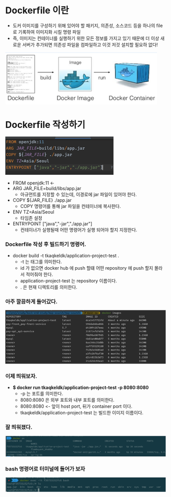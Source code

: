 # Dockerfile 이란 
- 도커 이미지를 구성하기 위해 있어야 할 패키지, 의존성, 소스코드 등을 하나의 file 로 기록하여 이미지화 시킬 명령 파일
- 즉, 이미지는 컨테이너를 실행하기 위한 모든 정보를 가지고 있기 때문에 더 이상 새로운 서버가 추가되면 의존성 파일을 컴파일하고 이것 저것 설치할 필요하 없다!

![](./images/d144dedf.png)

# Dockerfile 작성하기
![](images/8aa0edc1.png)

- FROM openjdk:11 <- 
- ARG JAR_FILE=build/libs/app.jar
  - 아규먼트를 지정할 수 있는데, 이경로에 jar 파일이 있어야 한다.
- COPY ${JAR_FILE} ./app.jar
    - COPY 명령어를 통해 jar 파일을 컨테이너에 복사한다.
- ENV TZ=Asia/Seoul
  - 타임존 설정 
- ENTRYPOINT ["java","-jar","./app.jar"]
  - 컨테이너가 실행될때 어떤 명령어가 실행 되어야 할지 지정한다. 



### Dockerfile 작성 후 빌드하기 명령어. 

- docker build -t tkaqkeldk/application-project-test .
  - -t 는 태그를 의미한다.
  - id 가 없으면 docker hub 에 push 할떄 어떤 repository 에 push 할지 몰라서 적어줘야 한다.
  - application-project-test 는 repository 이름이다.
  - . 은 현재 디렉토리를 의미한다.

### 아주 깔끔하게 들어갔다.

![](images/ae03c142.png)


### 이제 띄워보자.
- **$ docker run tkaqkeldk/application-project-test -p 8080:8080**
  - -p 는 포트를 의미한다.
  - 8080:8080 은 외부 포트와 내부 포트를 의미한다.
  - 8080:8080 <- 앞이 host port, 뒤가 container port 이다.
  - tkaqkeldk/application-project-test 는 빌드한 이미지 이름이다.

### 잘 띄워졌다.
![](images/d1a7044d.png)

### bash 명령어로 터미널에 들어가 보자
![](images/af23e022.png)
